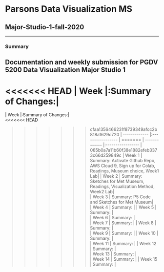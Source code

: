 # Parsons Data Visualization MS 
## Major-Studio-1-fall-2020
---
### Summary

Documentation and weekly submission for PGDV 5200 Data Visualization Major Studio 1
---

<<<<<<< HEAD
| Week          |:Summary of Changes:|   
=======
| Week          |:Summary of Changes:|   
<<<<<<< HEAD
>>>>>>> cfaa1356466231f8739349afcc2b818a1629c720
| ------------- |:----------------- | 
=======
| ------------- |:----------------- | 
>>>>>>> 085b0a7a11b60f38e1882efeb3373c66d259849c
| Week 1        | Summary: Activate Github Repo, AWS Cloud 9, Sign up for Colab, Readings, Museum choice, Week1 Lab| 
| Week 2        | Summary: Sketches for Met Museum, Readings, Visualization Method, Week2 Lab|   
| Week 3        | Summary: P5 Code and Sketches for Met Museum|  
| Week 4        | Summary:          | 
| Week 5        | Summary:          |   
| Week 6        | Summary:          |  
| Week 7        | Summary:          | 
| Week 8        | Summary:          |   
| Week 9        | Summary:          | 
| Week 10       | Summary:          |  
| Week 11       | Summary:          | 
| Week 12       | Summary:          |   
| Week 13       | Summary:          |      
| Week 14       | Summary:          |
| Week 15       | Summary:          |
